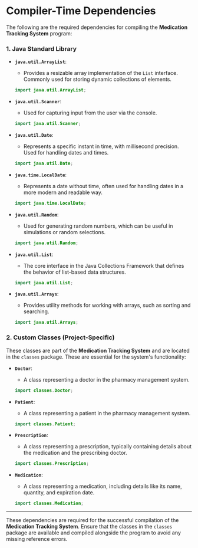 # Compiler-Time Dependencies

The following are the required dependencies for compiling the **Medication Tracking System** program:

### 1. **Java Standard Library**
   - **`java.util.ArrayList`**:
     - Provides a resizable array implementation of the `List` interface. Commonly used for storing dynamic collections of elements.
     ```java
     import java.util.ArrayList;
     ```

   - **`java.util.Scanner`**:
     - Used for capturing input from the user via the console.
     ```java
     import java.util.Scanner;
     ```

   - **`java.util.Date`**:
     - Represents a specific instant in time, with millisecond precision. Used for handling dates and times.
     ```java
     import java.util.Date;
     ```

   - **`java.time.LocalDate`**:
     - Represents a date without time, often used for handling dates in a more modern and readable way.
     ```java
     import java.time.LocalDate;
     ```

   - **`java.util.Random`**:
     - Used for generating random numbers, which can be useful in simulations or random selections.
     ```java
     import java.util.Random;
     ```

   - **`java.util.List`**:
     - The core interface in the Java Collections Framework that defines the behavior of list-based data structures.
     ```java
     import java.util.List;
     ```

   - **`java.util.Arrays`**:
     - Provides utility methods for working with arrays, such as sorting and searching.
     ```java
     import java.util.Arrays;
     ```

### 2. **Custom Classes (Project-Specific)**
   These classes are part of the **Medication Tracking System** and are located in the `classes` package. These are essential for the system's functionality:

   - **`Doctor`**:
     - A class representing a doctor in the pharmacy management system.
     ```java
     import classes.Doctor;
     ```

   - **`Patient`**:
     - A class representing a patient in the pharmacy management system.
     ```java
     import classes.Patient;
     ```

   - **`Prescription`**:
     - A class representing a prescription, typically containing details about the medication and the prescribing doctor.
     ```java
     import classes.Prescription;
     ```

   - **`Medication`**:
     - A class representing a medication, including details like its name, quantity, and expiration date.
     ```java
     import classes.Medication;
     ```

---

These dependencies are required for the successful compilation of the **Medication Tracking System**. Ensure that the classes in the `classes` package are available and compiled alongside the program to avoid any missing reference errors.
